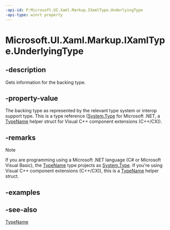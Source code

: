 ```yaml
---
-api-id: P:Microsoft.UI.Xaml.Markup.IXamlType.UnderlyingType
-api-type: winrt property
---
```


<!-- Property syntax
public Windows.UI.Xaml.Interop.TypeName UnderlyingType { get; }
-->

# Microsoft.UI.Xaml.Markup.IXamlType.UnderlyingType

## -description
Gets information for the backing type.

## -property-value
The backing type as represented by the relevant type system or interop support type. This is a type reference ([System.Type](/dotnet/api/system.type?view=dotnet-uwp-10.0&preserve-view=true) for Microsoft .NET, a [TypeName](/uwp/api/windows.ui.xaml.interop.typename) helper struct for Visual C++ component extensions (C++/CX)).

## -remarks
> [!NOTE]
> If you are programming using a Microsoft .NET language (C# or Microsoft Visual Basic), the [TypeName](/uwp/api/windows.ui.xaml.interop.typename) type projects as [System.Type](/dotnet/api/system.type?view=dotnet-uwp-10.0&preserve-view=true). If you're using Visual C++ component extensions (C++/CX)), this is a [TypeName](/uwp/api/windows.ui.xaml.interop.typename) helper struct.

## -examples

## -see-also
[TypeName](/uwp/api/windows.ui.xaml.interop.typename)
